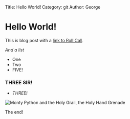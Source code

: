 Title: Hello World!
Category: git
Author: George

# Hello World!

This is blog post with a [link to Roll Call](http://www.rollcall.com).

*And a list*

* One
* Two
* FIVE!

### THREE SIR!

* _THREE!_

![Monty Python and the Holy Grail, the Holy Hand Grenade](https://media.giphy.com/media/ffyetb56Iux2M/giphy.gif)

The end!